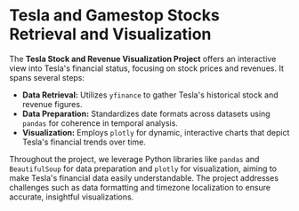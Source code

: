 # Tesla and Gamestop Stocks Retrieval and Visualization

The **Tesla Stock and Revenue Visualization Project** offers an interactive view into Tesla's financial status, focusing on stock prices and revenues. It spans several steps:

- **Data Retrieval:** Utilizes `yfinance` to gather Tesla's historical stock and revenue figures.
- **Data Preparation:** Standardizes date formats across datasets using `pandas` for coherence in temporal analysis.
- **Visualization:** Employs `plotly` for dynamic, interactive charts that depict Tesla's financial trends over time.

Throughout the project, we leverage Python libraries like `pandas` and `BeautifulSoup` for data preparation and `plotly` for visualization, aiming to make Tesla's financial data easily understandable. The project addresses challenges such as data formatting and timezone localization to ensure accurate, insightful visualizations.
